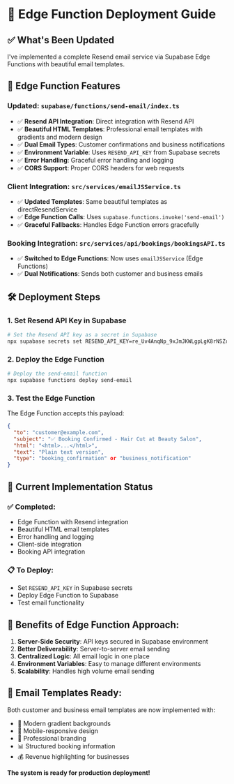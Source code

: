 # 🚀 Edge Function Deployment Guide

## ✅ What's Been Updated

I've implemented a complete Resend email service via Supabase Edge Functions with beautiful email templates.

## 📧 Edge Function Features

### Updated: `supabase/functions/send-email/index.ts`
- ✅ **Resend API Integration**: Direct integration with Resend API
- ✅ **Beautiful HTML Templates**: Professional email templates with gradients and modern design
- ✅ **Dual Email Types**: Customer confirmations and business notifications
- ✅ **Environment Variable**: Uses `RESEND_API_KEY` from Supabase secrets
- ✅ **Error Handling**: Graceful error handling and logging
- ✅ **CORS Support**: Proper CORS headers for web requests

### Client Integration: `src/services/emailJSService.ts`
- ✅ **Updated Templates**: Same beautiful templates as directResendService
- ✅ **Edge Function Calls**: Uses `supabase.functions.invoke('send-email')`
- ✅ **Graceful Fallbacks**: Handles Edge Function errors gracefully

### Booking Integration: `src/services/api/bookings/bookingsAPI.ts`
- ✅ **Switched to Edge Functions**: Now uses `emailJSService` (Edge Functions)
- ✅ **Dual Notifications**: Sends both customer and business emails

## 🛠️ Deployment Steps

### 1. Set Resend API Key in Supabase
```bash
# Set the Resend API key as a secret in Supabase
npx supabase secrets set RESEND_API_KEY=re_Uv4AnqNp_9xJmJKWLgpLgK8rNSZrqCYxt
```

### 2. Deploy the Edge Function
```bash
# Deploy the send-email function
npx supabase functions deploy send-email
```

### 3. Test the Edge Function
The Edge Function accepts this payload:
```json
{
  "to": "customer@example.com",
  "subject": "✅ Booking Confirmed - Hair Cut at Beauty Salon",
  "html": "<html>...</html>",
  "text": "Plain text version",
  "type": "booking_confirmation" or "business_notification"
}
```

## 🔧 Current Implementation Status

### ✅ **Completed:**
- Edge Function with Resend integration
- Beautiful HTML email templates
- Error handling and logging
- Client-side integration
- Booking API integration

### 📋 **To Deploy:**
- Set `RESEND_API_KEY` in Supabase secrets
- Deploy Edge Function to Supabase
- Test email functionality

## 🎯 **Benefits of Edge Function Approach:**

1. **Server-Side Security**: API keys secured in Supabase environment
2. **Better Deliverability**: Server-to-server email sending
3. **Centralized Logic**: All email logic in one place
4. **Environment Variables**: Easy to manage different environments
5. **Scalability**: Handles high volume email sending

## 📧 **Email Templates Ready:**

Both customer and business email templates are now implemented with:
- 🎨 Modern gradient backgrounds
- 📱 Mobile-responsive design
- 🎯 Professional branding
- 📊 Structured booking information
- 💰 Revenue highlighting for businesses

**The system is ready for production deployment!**
